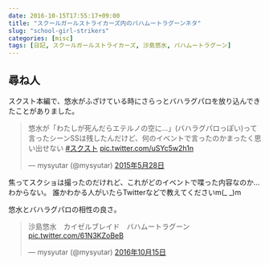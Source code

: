 ```yaml
---
date: 2016-10-15T17:55:17+09:00
title: "スクールガールストライカーズ内のバハムートラグーンネタ"
slug: "school-girl-strikers"
categories: [misc]
tags: [日記, スクールガールストライカーズ, 沙島悠水, バハムートラグーン]
---
```


## 尋ね人

スクスト本編で、悠水がふざけている時にさらっとバハラグパロを放り込んできたことがありました。

<blockquote class="twitter-tweet" data-lang="ja"><p lang="ja" dir="ltr">悠水が「わたしが死んだらエテルノの空に…」(バハラグパロっぽい)って言ったシーンSSは残したんだけど、何のイベントで言ったのかまったく思い出せない <a href="https://twitter.com/hashtag/%E3%82%B9%E3%82%AF%E3%82%B9%E3%83%88?src=hash">#スクスト</a> <a href="http://t.co/uSYc5w2h1n">pic.twitter.com/uSYc5w2h1n</a></p>&mdash; mysyutar (@mysyutar) <a href="https://twitter.com/mysyutar/status/603793650246524928">2015年5月28日</a></blockquote>

焦ってスクショは撮ったのだけれど、これがどのイベントで喋った内容なのか…わからない。
誰かわかる人がいたらTwitterなどで教えてくださいm(_ _)m

悠水とバハラグパロの相性の良さ。

<blockquote class="twitter-tweet" data-lang="ja"><p lang="ja" dir="ltr">沙島悠水　カイゼルブレイド　バハムートラグーン <a href="https://t.co/61N3KZoBeB">pic.twitter.com/61N3KZoBeB</a></p>&mdash; mysyutar (@mysyutar) <a href="https://twitter.com/mysyutar/status/787216756620132353">2016年10月15日</a></blockquote>

<script async src="//platform.twitter.com/widgets.js" charset="utf-8"></script>

